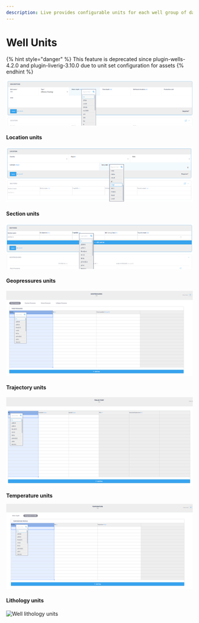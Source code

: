 ```yaml
---
description: Live provides configurable units for each well group of data
---
```


# Well Units

{% hint style="danger" %}
This feature is deprecated since plugin-wells-4.2.0 and plugin-liverig-3.10.0 due to unit set configuration for assets
{% endhint %}

![Well description parameters units](<../../.gitbook/assets/image (423).png>)

#### Location units

![Well location parameters units](<../../.gitbook/assets/image (67).png>)

#### Section units

![Well section units](<../../.gitbook/assets/image (370).png>)

#### Geopressures units

![Well geopressure units](<../../.gitbook/assets/image (399).png>)

#### Trajectory units

![Well trajectory units](<../../.gitbook/assets/image (512).png>)

**Temperature units**

![Well temperature units](<../../.gitbook/assets/image (103).png>)

#### Lithology units

![Well lithology units](https://lh3.googleusercontent.com/fcKP3saw8nW2dwIvwfHTveprqJKuBtAu9xdnlxIesXmOqS3A682cIx4VHwJ\_cOxVwa0rN9KxfWIPzm34kyt4\_Zo1B787meBcLZHTri77aHXCZbjYb5WcC8BShTodqzFubBd5riLb)
